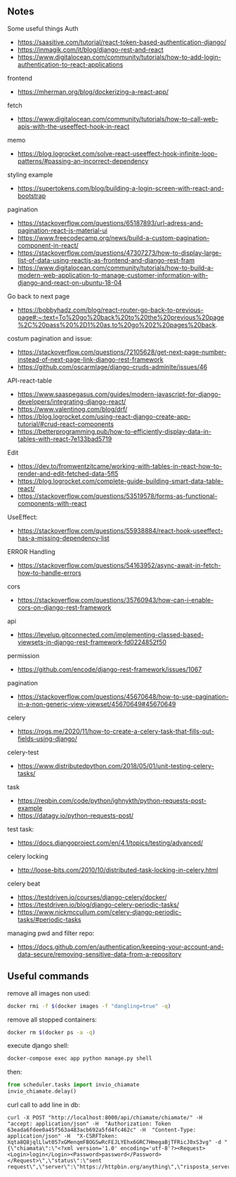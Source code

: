 ## Notes
Some useful things
Auth
* https://saasitive.com/tutorial/react-token-based-authentication-django/
* https://inmagik.com/it/blog/django-rest-and-react
* https://www.digitalocean.com/community/tutorials/how-to-add-login-authentication-to-react-applications

frontend
* https://mherman.org/blog/dockerizing-a-react-app/

fetch
* https://www.digitalocean.com/community/tutorials/how-to-call-web-apis-with-the-useeffect-hook-in-react

memo
* https://blog.logrocket.com/solve-react-useeffect-hook-infinite-loop-patterns/#passing-an-incorrect-dependency

styling example
* https://supertokens.com/blog/building-a-login-screen-with-react-and-bootstrap

pagination
* https://stackoverflow.com/questions/65187893/url-adress-and-pagination-react-js-material-ui
* https://www.freecodecamp.org/news/build-a-custom-pagination-component-in-react/
* https://stackoverflow.com/questions/47307273/how-to-display-large-list-of-data-using-reactjs-as-frontend-and-django-rest-fram
* https://www.digitalocean.com/community/tutorials/how-to-build-a-modern-web-application-to-manage-customer-information-with-django-and-react-on-ubuntu-18-04

Go back to next page
* https://bobbyhadz.com/blog/react-router-go-back-to-previous-page#:~:text=To%20go%20back%20to%20the%20previous%20page%2C%20pass%20%2D1%20as,to%20go%202%20pages%20back.

costum pagination and issue:
* https://stackoverflow.com/questions/72105628/get-next-page-number-instead-of-next-page-link-django-rest-framework
* https://github.com/oscarmlage/django-cruds-adminlte/issues/46

API-react-table
* https://www.saaspegasus.com/guides/modern-javascript-for-django-developers/integrating-django-react/
* https://www.valentinog.com/blog/drf/
* https://blog.logrocket.com/using-react-django-create-app-tutorial/#crud-react-components
* https://betterprogramming.pub/how-to-efficiently-display-data-in-tables-with-react-7e133bad5719

Edit
* https://dev.to/fromwentzitcame/working-with-tables-in-react-how-to-render-and-edit-fetched-data-5fl5
* https://blog.logrocket.com/complete-guide-building-smart-data-table-react/
* https://stackoverflow.com/questions/53519578/forms-as-functional-components-with-react

UseEffect:
* https://stackoverflow.com/questions/55938884/react-hook-useeffect-has-a-missing-dependency-list

ERROR Handling
* https://stackoverflow.com/questions/54163952/async-await-in-fetch-how-to-handle-errors

cors
* https://stackoverflow.com/questions/35760943/how-can-i-enable-cors-on-django-rest-framework

api
* https://levelup.gitconnected.com/implementing-classed-based-viewsets-in-django-rest-framework-fd0224852f50

permission
* https://github.com/encode/django-rest-framework/issues/1067

pagination
* https://stackoverflow.com/questions/45670648/how-to-use-pagination-in-a-non-generic-view-viewset/45670649#45670649

celery
* https://rogs.me/2020/11/how-to-create-a-celery-task-that-fills-out-fields-using-django/

celery-test
* https://www.distributedpython.com/2018/05/01/unit-testing-celery-tasks/

task
* https://reqbin.com/code/python/ighnykth/python-requests-post-example
* https://datagy.io/python-requests-post/

test task:
* https://docs.djangoproject.com/en/4.1/topics/testing/advanced/

celery locking
* http://loose-bits.com/2010/10/distributed-task-locking-in-celery.html

celery beat
* https://testdriven.io/courses/django-celery/docker/
* https://testdriven.io/blog/django-celery-periodic-tasks/
* https://www.nickmccullum.com/celery-django-periodic-tasks/#periodic-tasks

managing pwd and filter repo:
* https://docs.github.com/en/authentication/keeping-your-account-and-data-secure/removing-sensitive-data-from-a-repository

## Useful commands

remove all images non used:
```bash
docker rmi -f $(docker images -f "dangling=true" -q)
```

remove all stopped containers:
```bash
docker rm $(docker ps -a -q)
```

execute django shell:
```bash
docker-compose exec app python manage.py shell
```

then:
```python
from scheduler.tasks import invio_chiamate
invio_chiamate.delay()
```

curl call to add line in db:
```curl
curl -X POST "http://localhost:8000/api/chiamate/chiamate/" -H  "accept: application/json" -H  "Authorization: Token 63eada6fdee0a45f563a483acb692a5fd4fc462c" -H  "Content-Type: application/json" -H  "X-CSRFToken: Xqta8Q8jqlLlwt057xGMenqmFBOGSwRcFEJLYEhx6GRC7HmegaBjTFRicJ0xS3vg" -d "{\"chiamata\":\"<?xml version='1.0' encoding='utf-8'?><Request><Login>login</Login><Password>password</Password></Request>\",\"status\":\"sent request\",\"server\":\"https://httpbin.org/anything\",\"risposta_server_terzo\":\"\"}"
```

